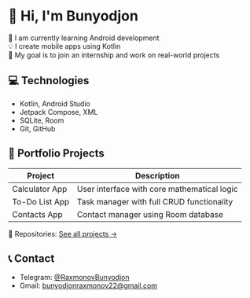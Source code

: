 # 👋 Hi, I'm Bunyodjon

🎯 I am currently learning Android development  
💡 I create mobile apps using Kotlin  
🚀 My goal is to join an internship and work on real-world projects

## 💻 Technologies

- Kotlin, Android Studio
- Jetpack Compose, XML
- SQLite, Room
- Git, GitHub

## 📂 Portfolio Projects

| Project         | Description                                      |
|-----------------|--------------------------------------------------|
| Calculator App  | User interface with core mathematical logic      |
| To-Do List App  | Task manager with full CRUD functionality        |
| Contacts App    | Contact manager using Room database              |

📎 Repositories: [See all projects →](https://github.com/Raxmonov-Bunyodjon?tab=repositories)

## 📞 Contact

- Telegram: [@RaxmonovBunyodjon](https://t.me/RaxmonovBunyodjon)
- Gmail: bunyodjonraxmonov22@gmail.com

